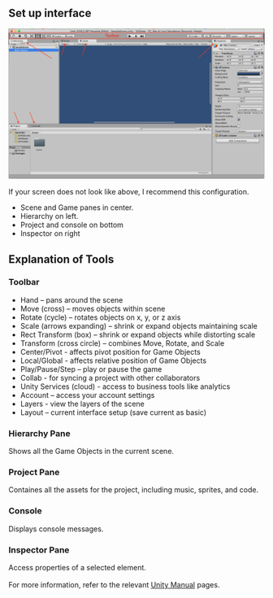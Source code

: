 ## Set up interface

![](/WorkshopImages/UnityInterface.png)

If your screen does not look like above, I recommend this configuration.<br>
* Scene and Game panes in center.
* Hierarchy on left.
* Project and console on bottom
* Inspector on right

## Explanation of Tools

### Toolbar

*	Hand – pans around the scene
*	Move (cross) – moves objects within scene
*	Rotate (cycle) – rotates objects on x, y, or z axis
*	Scale (arrows expanding) – shrink or expand objects maintaining scale
*	Rect Transform (box) – shrink or expand objects while distorting scale
*	Transform (cross circle) – combines Move, Rotate, and Scale
* Center/Pivot - affects pivot position for Game Objects
* Local/Global - affects relative position of Game Objects
*	Play/Pause/Step – play or pause the game
* Collab - for syncing a project with other collaborators
* Unity Services (cloud) - access to business tools like analytics
*	Account – access your account settings
* Layers - view the layers of the scene
*	Layout – current interface setup (save current as basic)

### Hierarchy Pane
Shows all the Game Objects in the current scene.

### Project Pane
Containes all the assets for the project, including music, sprites, and code.

### Console
Displays console messages.

### Inspector Pane
Access properties of a selected element.<br>
<br>
For more information, refer to the relevant [Unity Manual](https://docs.unity3d.com/Manual/UsingTheEditor.html) pages. 
